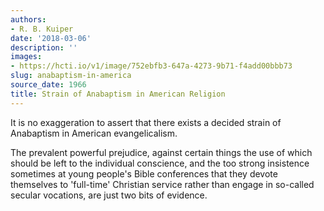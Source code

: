 ```yaml
---
authors:
- R. B. Kuiper
date: '2018-03-06'
description: ''
images:
- https://hcti.io/v1/image/752ebfb3-647a-4273-9b71-f4add00bbb73
slug: anabaptism-in-america
source_date: 1966
title: Strain of Anabaptism in American Religion
---
```


It is no exaggeration to assert that there exists a decided strain of Anabaptism in American evangelicalism.

The prevalent powerful prejudice, against certain things the use of which should be left to the individual conscience, and the too strong insistence sometimes at young people's Bible conferences that they devote themselves to 'full-time' Christian service rather than engage in so-called secular vocations, are just two bits of evidence.